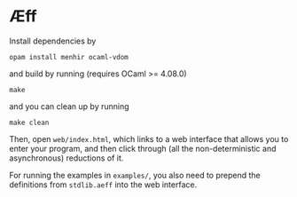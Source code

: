 # Æff

Install dependencies by

    opam install menhir ocaml-vdom

and build by running (requires OCaml >= 4.08.0)

    make

and you can clean up by running

    make clean

Then, open `web/index.html`, which links to a web interface that allows you to enter your program,
and then click through (all the non-deterministic and asynchronous) reductions of it.

For running the examples in `examples/`, you also need to prepend the definitions from `stdlib.aeff` into the web interface.
